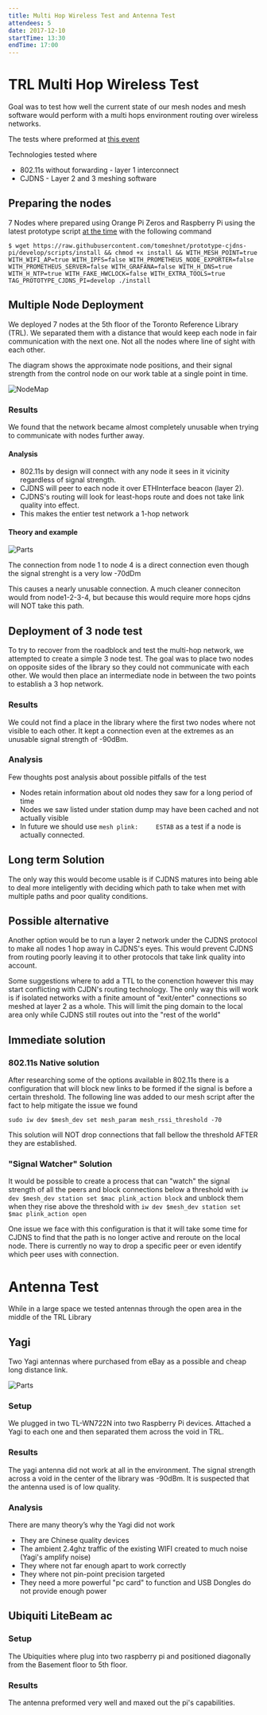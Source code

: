 ```yaml
---
title: Multi Hop Wireless Test and Antenna Test
attendees: 5
date: 2017-12-10
startTime: 13:30
endTime: 17:00
---
```


# TRL Multi Hop Wireless Test

Goal was to test how well the current state of our mesh nodes and mesh software would perform with a multi hops environment  routing over wireless networks.  

The tests where preformed at [this event](https://www.tomesh.net/2017-12-10/trl-mesh-test/)

Technologies tested where
* 802.11s without forwarding - layer 1 interconnect
* CJDNS - Layer 2 and 3 meshing software

## Preparing the nodes

7 Nodes where prepared using Orange Pi Zeros and Raspberry Pi using the latest prototype script [at the time](https://github.com/tomeshnet/prototype-cjdns-pi/commit/0dcfd635fee5f0d280339957d515fb6a58d85827) with the following command

```$ wget https://raw.githubusercontent.com/tomeshnet/prototype-cjdns-pi/develop/scripts/install && chmod +x install && WITH_MESH_POINT=true WITH_WIFI_AP=true WITH_IPFS=false WITH_PROMETHEUS_NODE_EXPORTER=false WITH_PROMETHEUS_SERVER=false WITH_GRAFANA=false WITH_H_DNS=true WITH_H_NTP=true WITH_FAKE_HWCLOCK=false WITH_EXTRA_TOOLS=true TAG_PROTOTYPE_CJDNS_PI=develop ./install```

## Multiple Node Deployment

We deployed 7 nodes at the 5th floor of the Toronto Reference Library (TRL). We separated them with a distance that would keep each node in fair communication with the next one. Not all the nodes where line of sight with each other.

The diagram shows the approximate node positions, and their signal strength from the control node on our work table at a single point in time.

![NodeMap](../images/20171210_wirless_multi_hop_map.png?raw=true)

### Results

We found that the network became almost completely unusable when trying to communicate with nodes further away. 

#### Analysis

* 802.11s by design will connect with any node it sees in it vicinity regardless of signal strength.
* CJDNS will peer to each node it over ETHInterface beacon (layer 2).
* CJDNS's routing will look for least-hops route and does not take link quality into effect.
* This makes the entier test network a 1-hop network

#### Theory and example

![Parts](../images/20171210_wirless_multi_hop_issue_diagram.png?raw=true)

The connection from node 1 to node 4 is a direct connection even though the signal strenght is a very low -70dDm

This causes a nearly unusable connection.  A much cleaner conneciton would from node1-2-3-4, but because this would require more hops cjdns will NOT take this path.

## Deployment of 3 node test

To try to recover from the roadblock and test the multi-hop network, we attempted to create a simple 3 node test. The goal was to place two nodes on opposite sides of the library so they could not communicate with each other. We would then place an intermediate node in between the two points to establish a 3 hop network.

### Results
We could not find a place in the library where the first two nodes where not visible to each other. It kept a connection even at the extremes as an unusable signal strength of -90dBm.

### Analysis

Few thoughts post analysis about possible pitfalls of the test

* Nodes retain information about old nodes they saw for a long period of time
* Nodes we saw listed under station dump may have been cached and not actually visible
* In future we should use ```mesh plink:     ESTAB``` as a test if a node is actually connected.


## Long term Solution

The only way this would become usable is if CJDNS matures into being able to deal more inteligently with deciding which path to take when met with multiple paths and poor quality conditions.

## Possible alternative
Another option would be to run a layer 2 network under the CJDNS protocol to make all nodes 1 hop away in CJDNS's eyes.  This would prevent CJDNS from routing poorly leaving it to other protocols that take link quality into account.

Some suggestions where to add a TTL to the conenction however this may start conflicting with CJDN's routing technology. The only way this will work is if isolated networks with a finite amount of "exit/enter" connections so meshed at layer 2 as a whole. This will limit the ping domain to the local area only while CJDNS still routes out into the "rest of the world"


## Immediate solution

### 802.11s Native solution
After researching some of the options available in 802.11s there is a configuration that will block new links to be formed if the signal is before a certain threshold. The following line was added to our mesh script after the fact to help mitigate the issue we found

```sudo iw dev $mesh_dev set mesh_param mesh_rssi_threshold -70```

This solution will NOT drop connections that fall bellow the threshold AFTER they are established.

### "Signal Watcher" Solution

It would be possible to create a process that can "watch" the signal strength of all the peers and block connections below a threshold with ```iw dev $mesh_dev station set $mac plink_action block``` and unblock them when they rise above the threshold with ```iw dev $mesh_dev station set $mac plink_action open```

One issue we face with this configuration is that it will take some time for CJDNS to find that the path is no longer active and reroute on the local node. There is currently no way to drop a specific peer or even identify which peer uses with connection. 


# Antenna Test

While in a large space we tested antennas through the open area in the middle of the TRL Library

## Yagi

Two Yagi antennas where purchased from eBay as a possible and cheap long distance link. 

![Parts](../images/20171210_wirless_multi_hop_yagi.jpg?raw=true)

### Setup
We plugged in two TL-WN722N into two Raspberry Pi devices.  Attached a Yagi to each one and then separated them across the void in TRL.

### Results

The yagi antenna did not work at all in the environment.  The signal strength across a void in the center of the library was -90dBm.  It is suspected that the antenna used is of low quality.

### Analysis

There are many theory’s why the Yagi did not work

* They are Chinese quality devices
* The ambient 2.4ghz traffic of the existing WIFI created to much noise (Yagi's amplify noise)
* They where not far enough apart to work correctly
* They where not pin-point precision targeted
* They need a more powerful "pc card" to function and USB Dongles do not provide enough power

## Ubiquiti LiteBeam ac

### Setup
The Ubiquities where plug into two raspberry pi and positioned diagonally from the Basement floor to  5th floor.

### Results
The antenna preformed very well and maxed out the pi's capabilities.

